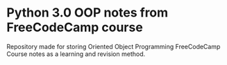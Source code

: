 # Python 3.0 OOP notes from FreeCodeCamp course

Repository made for storing Oriented Object Programming FreeCodeCamp Course notes as a learning and revision method.
